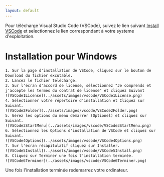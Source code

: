 ```yaml
---
layout: default
---
```


Pour télécharge Visual Studio Code (VSCode), suivez le lien suivant [Install VSCode](https://code.visualstudio.com/) et 
selectionnez le lien correspondant à votre systeme d'exploitation.

# Installation pour Windows

	1. Sur la page d'installation de VSCode, cliquez sur le bouton de Download du fichier excutable.
	2. Lancez le fichier téléchargé.
	3. Sur l'écran d'accord de license, sélectionnez "Je comprends et j'accepte les termes du contrat de license" et cliquez Suivant
	![VSCode1License](../assets/images/vscode/VSCode1License.png)
	4. Sélectionner votre répertoire d'installation et Cliquez sur Suivant.
	![VSCode2Folder](../assets/images/vscode/VSCode2Folder.png)
	5. Gérez les options du menu démarrer (Optionel) et cliquez sur Suivant.
	![VSCode3StartMenu](../assets/images/vscode/VSCode3StartMenu.png)
	6. Sélectionnez les Options d'installation de VSCode et cliquez sur Suivant.
	![VSCode4Options](../assets/images/vscode/VSCode4Options.png)
	7. Sur l'écran récapitulatif cliquez sur Installer.
	![VSCode5Install](../assets/images/vscode/VSCode5Install.png)
	8. Cliquez sur Terminer une fois l'installation terminée.
	![VSCode6Terminer](../assets/images/vscode/VSCode6Terminer.png)
	
Une fois l'installation terminée redemarrez votre ordinateur.


	